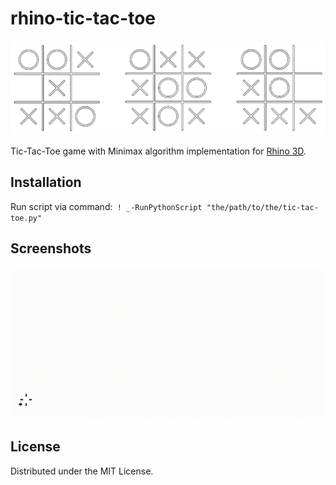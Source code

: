# rhino-tic-tac-toe

![rhino-tic-tac-toe.png](img/rhino-tic-tac-toe.png)

Tic-Tac-Toe game with Minimax algorithm implementation for [Rhino 3D](https://www.rhino3d.com).


## Installation

Run script via command:` ! _-RunPythonScript "the/path/to/the/tic-tac-toe.py"`

## Screenshots

<p align="center">
  <img src="img/rhino-tic-tac-toe1.gif" />
</p>

## License

Distributed under the MIT License.
